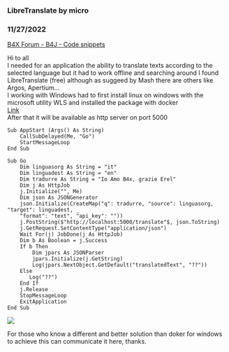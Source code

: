 ### LibreTranslate by micro
### 11/27/2022
[B4X Forum - B4J - Code snippets](https://www.b4x.com/android/forum/threads/144431/)

Hi to all  
I needed for an application the ability to translate texts according to the selected language but it had to work offline and searching around I found LibreTranslate (free) although as suggeed by Mash there are others like Argos, Apertium…  
I working with Windows had to first install linux on windows with the microsoft utility WLS and installed the package with docker  
[Link](https://github.com/LibreTranslate/LibreTranslate#readme)  
After that it will be available as http server on port 5000  
  

```B4X
Sub AppStart (Args() As String)  
    CallSubDelayed(Me, "Go")  
    StartMessageLoop  
End Sub  
  
Sub Go  
    Dim linguasorg As String = "it"  
    Dim linguadest As String = "en"  
    Dim tradurre As String = "Io Amo B4x, grazie Erel"  
    Dim j As HttpJob  
    j.Initialize("", Me)  
    Dim json As JSONGenerator  
    json.Initialize(CreateMap("q": tradurre, "source": linguasorg, "target": linguadest, _  
    "format": "text", "api_key": ""))  
    j.PostString($"http://localhost:5000/translate"$, json.ToString)  
    j.GetRequest.SetContentType("application/json")  
    Wait For(j) JobDone(j As HttpJob)  
    Dim b As Boolean = j.Success  
    If b Then  
        Dim jpars As JSONParser  
        jpars.Initialize(j.GetString)  
        Log(jpars.NextObject.GetDefault("translatedText", "??"))  
    Else  
       Log("??")  
    End If  
    j.Release  
    StopMessageLoop  
    ExitApplication  
End Sub
```

  
![](https://www.b4x.com/android/forum/attachments/136494)  
  
For those who know a different and better solution than doker for windows to achieve this can communicate it here, thanks.